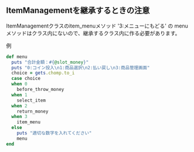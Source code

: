 ## ItemManagementを継承するときの注意
ItemManagementクラスのitem_menuメソッド '3:メニューにもどる' の
menuメソッドはクラス内にないので、継承するクラス内に作る必要があります。

例
~~~ruby
def menu
  puts "合計金額：#{@slot_money}"
  puts "0:コイン投入\n1:商品選択\n2:払い戻し\n3:商品管理画面"
  choice = gets.chomp.to_i
  case choice
  when 0
    before_throw_money
  when 1
    select_item
  when 2
    return_money
  when 3
    item_menu
  else
    puts "適切な数字を入れてください"
    menu
end
~~~